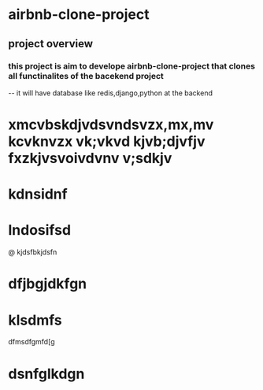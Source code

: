 # airbnb-clone-project

## project overview
### this project is aim to develope airbnb-clone-project that clones all functinalites of the bacekend project

-- it will have database like redis,django,python at the backend


# xmcvbskdjvdsvndsvzx,mx,mv kcvknvzx vk;vkvd kjvb;djvfjv fxzkjvsvoivdvnv  v;sdkjv
# kdnsidnf
# lndosifsd 
@ kjdsfbkjdsfn
# dfjbgjdkfgn

# klsdmfs
dfmsdfgmfd[g

# dsnfglkdgn


